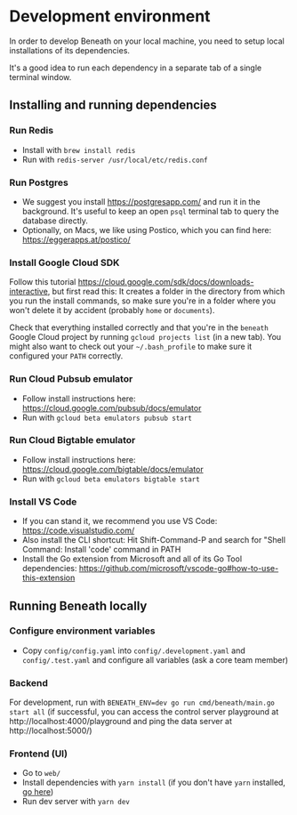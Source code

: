 # Development environment

In order to develop Beneath on your local machine, you need to setup local installations of its dependencies.

It's a good idea to run each dependency in a separate tab of a single terminal window.

## Installing and running dependencies

### Run Redis

- Install with `brew install redis`
- Run with `redis-server /usr/local/etc/redis.conf`

### Run Postgres

- We suggest you install https://postgresapp.com/ and run it in the background. It's useful to keep an open `psql` terminal tab to query the database directly.
- Optionally, on Macs, we like using Postico, which you can find here: https://eggerapps.at/postico/

### Install Google Cloud SDK

Follow this tutorial https://cloud.google.com/sdk/docs/downloads-interactive, but first read this: It creates a folder in the directory from which you run the install commands, so make sure you're in a folder where you won't delete it by accident (probably `home` or `documents`).

Check that everything installed correctly and that you're in the `beneath` Google Cloud project by running `gcloud projects list` (in a new tab). You might also want to check out your `~/.bash_profile` to make sure it configured your `PATH` correctly.

### Run Cloud Pubsub emulator

- Follow install instructions here: https://cloud.google.com/pubsub/docs/emulator
- Run with `gcloud beta emulators pubsub start`

### Run Cloud Bigtable emulator

- Follow install instructions here: https://cloud.google.com/bigtable/docs/emulator
- Run with `gcloud beta emulators bigtable start`

### Install VS Code

- If you can stand it, we recommend you use VS Code: https://code.visualstudio.com/
- Also install the CLI shortcut: Hit Shift-Command-P and search for "Shell Command: Install 'code' command in PATH
- Install the Go extension from Microsoft and all of its Go Tool dependencies: https://github.com/microsoft/vscode-go#how-to-use-this-extension

## Running Beneath locally

### Configure environment variables

- Copy `config/config.yaml` into `config/.development.yaml` and `config/.test.yaml` and configure all variables (ask a core team member)

### Backend

For development, run with `BENEATH_ENV=dev go run cmd/beneath/main.go start all` (if successful, you can access the control server playground at http://localhost:4000/playground and ping the data server at http://localhost:5000/)

### Frontend (UI)

- Go to `web/`
- Install dependencies with `yarn install` (if you don't have `yarn` installed, [go here](https://yarnpkg.com/en/docs/install))
- Run dev server with `yarn dev`
